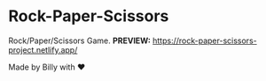 # Rock-Paper-Scissors
Rock/Paper/Scissors Game. **PREVIEW:** https://rock-paper-scissors-project.netlify.app/

Made by Billy with ♥
